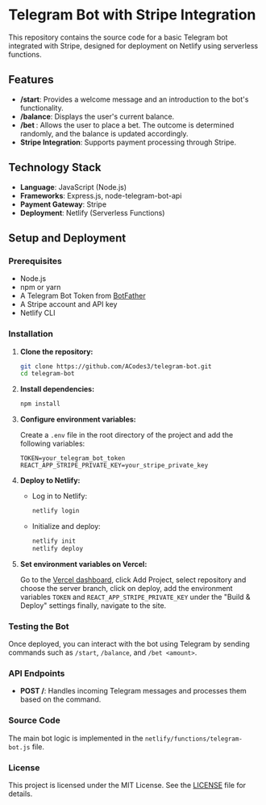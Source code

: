 # Telegram Bot with Stripe Integration

This repository contains the source code for a basic Telegram bot integrated with Stripe, designed for deployment on Netlify using serverless functions.

## Features

- **/start**: Provides a welcome message and an introduction to the bot's functionality.
- **/balance**: Displays the user's current balance.
- **/bet <amount>**: Allows the user to place a bet. The outcome is determined randomly, and the balance is updated accordingly.
- **Stripe Integration**: Supports payment processing through Stripe.

## Technology Stack

- **Language**: JavaScript (Node.js)
- **Frameworks**: Express.js, node-telegram-bot-api
- **Payment Gateway**: Stripe
- **Deployment**: Netlify (Serverless Functions)

## Setup and Deployment

### Prerequisites

- Node.js
- npm or yarn
- A Telegram Bot Token from [BotFather](https://core.telegram.org/bots#botfather)
- A Stripe account and API key
- Netlify CLI

### Installation

1. **Clone the repository:**

    ```bash
    git clone https://github.com/ACodes3/telegram-bot.git
    cd telegram-bot
    ```

2. **Install dependencies:**

    ```bash
    npm install
    ```

3. **Configure environment variables:**

    Create a `.env` file in the root directory of the project and add the following variables:

    ```plaintext
    TOKEN=your_telegram_bot_token
    REACT_APP_STRIPE_PRIVATE_KEY=your_stripe_private_key
    ```

4. **Deploy to Netlify:**

    - Log in to Netlify:

      ```bash
      netlify login
      ```

    - Initialize and deploy:

      ```bash
      netlify init
      netlify deploy
      ```

5. **Set environment variables on Vercel:**

   Go to the [Vercel dashboard](https://vercel.com/), click Add Project, select repository and choose the server branch, click on deploy, add the environment variables `TOKEN` and `REACT_APP_STRIPE_PRIVATE_KEY` under the "Build & Deploy" settings finally, navigate to the site.

### Testing the Bot

Once deployed, you can interact with the bot using Telegram by sending commands such as `/start`, `/balance`, and `/bet <amount>`.

### API Endpoints

- **POST /**: Handles incoming Telegram messages and processes them based on the command.

### Source Code

The main bot logic is implemented in the `netlify/functions/telegram-bot.js` file.

### License

This project is licensed under the MIT License. See the [LICENSE](LICENSE) file for details.
